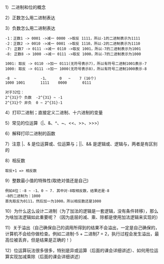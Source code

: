 1）二进制和位的概念

2）正数怎么用二进制表达

3）负数怎么用二进制表达

```
-1：正数1 -> 0001 ->减一 0000 ->取反 1111，所以-1的二进制表示为1111
-2：正数2 -> 0010 ->减一 0001 ->取反 1110，所以-2的二进制表示为1110
-7: 正数7 -> 0111 ->减一 0110 ->取反 1001，所以-7的二进制表示为1001
-8: 正数8 -> 1000 ->减一 0111 ->取反 1000，所以-7的二进制表示为1000

1001: 取反 -> 0110 ->加一 0111(无符号表示7)，所以有符号二进制1001表示-7
1000: 取反 -> 0111 ->加一 1000(无符号表示8)，所以有符号二进制1000表示-8

-8 	~ 			-1、		0 	~	 7 (16个)
1000 1001		1111	0000	   0111

对于32位：
2^{31}个	负数	-2^{31} ~ -1
2^{31}个	非负	0 ~ 2^{31}-1
```

4）打印二进制；直接定义二进制、十六进制的变量

5）常见的位运算（|、&、^、~、<<、>>、>>>）

6）解释打印二进制的函数

7）注意 |、& 是位运算或、位运算与；||、&& 是逻辑或、逻辑与，两者是有区别的

8）相反数

```
取反+1 => 相反数
```

9）整数最小值的特殊性(取绝对值还是自己)

```
例如4位：-8 ~ -1、0 ~ 7. 其中对-8取相反数，结果还是-8
-8的二进制为：1000
首先取反为0111，然后加一为1000，所以相反数还是1000
```

10）为什么这么设计二进制（为了加法的逻辑是一套逻辑，没有条件转移），那么为啥加法逻辑如此重要呢？（因为底层的减、乘、除都是使用加法逻辑来实现的）

11）关于溢出（自己确保自己的调用所得到的结果不会溢出，一定是自己确保的，计算机不会给你做检查。例如二进制-5 + 二进制7 = 2，执行过程会发生溢出，最高位被丢弃，但是结果是正确的！）

12）位运算玩法很多很多，特别是异或运算（后面的课会详细讲述）、如何用位运算实现加减乘除（后面的课会详细讲述）



